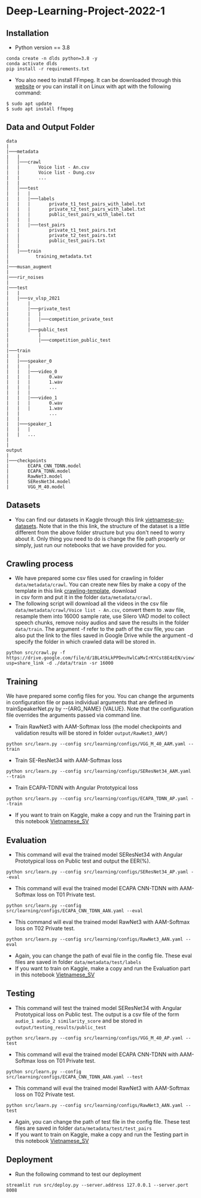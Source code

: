 # **Deep-Learning-Project-2022-1**

## **Installation**
- Python version == 3.8
```
conda create -n dlds python=3.8 -y
conda activate dlds
pip install -r requirements.txt
```
- You also need to install FFmpeg. It can be downloaded through this [website](https://ffmpeg.org/download.html) or you can install it on Linux with apt with the following command: 
```
$ sudo apt update
$ sudo apt install ffmpeg
```

## **Data and Output Folder**

```
data
|
|───metadata
|   |
│   │───crawl
|   |       Voice list - An.csv
|   |       Voice list - Dung.csv
|   |       ...
|   |    
│   │───test
|   |   |
|   |   |───labels
|   |   |       private_t1_test_pairs_with_label.txt
|   |   |       private_t2_test_pairs_with_label.txt
|   |   |       public_test_pairs_with_label.txt
|   |   |
|   |   |───test_pairs
|   |           private_t1_test_pairs.txt 
|   |           private_t2_test_pairs.txt
│   │           public_test_pairs.txt
|   |   
│   |───train
|          training_metadata.txt
|
|───musan_augment
|
|───rir_noises
|
|───test
|   |
|   |───sv_vlsp_2021
|       |
|       |───private_test
|       |   |
|       |   |───competition_private_test
|       |
|       |───public_test
|           |
|           |───competition_public_test
|   
|───train
|   |
|   |───speaker_0
|   |   |
|   |   |───video_0
|   |   |       0.wav
|   |   |       1.wav
|   |   |       ...
|   |   |
|   |   |───video_1
|   |   |       0.wav
|   |   |       1.wav
|   |           ...
|   |
|   |───speaker_1
|   |   |
|   |   ...
|
|
output
|
|───checkpoints
|       ECAPA_CNN_TDNN.model
|       ECAPA_TDNN.model
|       RawNet3.model
|       SEResNet34.model
|       VGG_M_40.model

```

## Datasets
- You can find our datasets in Kaggle through this link [vietnamese-sv-datasets](https://www.kaggle.com/datasets/dungnasa10/vietnamese-speaker-verification). Note that in the this link, the structure of the dataset is a little different from the above folder structure but you don't need to worry about it. Only thing you need to do is change the file path properly or simply, just run our notebooks that we have provided for you.

## Crawling process
- We have prepared some csv files used for crawling in folder ```data/metadata/crawl```. You can create new files by make a copy of the template in this link [crawling-template](https://docs.google.com/spreadsheets/d/1z6By1Umim0xpomV0HyC4wG16B0KSKC2eGPobDzPrCbg/edit?usp=sharing), download  
in csv form and put it in the folder ```data/metadata/crawl```. 
- The following script will download all the videos in the csv file ```data/metadata/crawl/Voice list - An.csv```, convert them to .wav file, resample them into 16000 sample rate, use Silero VAD model to collect speech chunks, remove noisy audios and save the results in the folder ```data/train```. The argument -f refer to the path of the csv file, you can also put the link to the files saved in Google Drive while the argument -d specify the folder in which crawled data will be stored in.
```
python src/crawl.py -f https://drive.google.com/file/d/1BL4tkLkPPDeuYwlCaMvIrKYCst8E4zEN/view?usp=share_link -d ./data/train -sr 16000
```

## Training
We have prepared some config files for you. You can change the arguments in configuration file or pass individual arguments that are defined in trainSpeakerNet.py by --{ARG_NAME} {VALUE}. Note that the configuration file overrides the arguments passed via command line.

- Train RawNet3 with AAM-Softmax loss (the model checkpoints and validation results will be stored in folder ```output/RawNet3_AAM/```)
```
python src/learn.py --config src/learning/configs/VGG_M_40_AAM.yaml --train
```
- Train SE-ResNet34 with AAM-Softmax loss
```
python src/learn.py --config src/learning/configs/SEResNet34_AAM.yaml --train
```
- Train ECAPA-TDNN with Angular Prototypical loss
```
python src/learn.py --config src/learning/configs/ECAPA_TDNN_AP.yaml --train
```
- If you want to train on Kaggle, make a copy and run the Training part in this notebook [Vietnamese_SV](https://www.kaggle.com/code/dungnasa10/train-sv?scriptVersionId=115057715)

## Evaluation
- This command will eval the trained model SEResNet34 with Angular Prototypical loss on Public test and output the EER(%).
```
python src/learn.py --config src/learning/configs/SEResNet34_AP.yaml --eval
```
- This command will eval the trained model ECAPA CNN-TDNN with AAM-Softmax loss on T01 Private test.
```
python src/learn.py --config src/learning/configs/ECAPA_CNN_TDNN_AAN.yaml --eval
```
- This command will eval the trained model RawNet3 with AAM-Softmax loss on T02 Private test.
```
python src/learn.py --config src/learning/configs/RawNet3_AAN.yaml --eval
```
- Again, you can change the path of eval file in the config file. These eval files are saved in folder ```data/metadata/test/labels```
- If you want to train on Kaggle, make a copy and run the Evaluation part in this notebook [Vietnamese_SV](https://www.kaggle.com/code/dungnasa10/train-sv?scriptVersionId=115057715)

## Testing
- This command will test the trained model SEResNet34 with Angular Prototypical loss on Public test. The output is a csv file of the form ```audio_1 audio_2 similarity_score``` and be stored in ```output/testing_results/public_test```
```
python src/learn.py --config src/learning/configs/VGG_M_40_AP.yaml --test
```
- This command will eval the trained model ECAPA CNN-TDNN with AAM-Softmax loss on T01 Private test.
```
python src/learn.py --config src/learning/configs/ECAPA_CNN_TDNN_AAN.yaml --test
```
- This command will eval the trained model RawNet3 with AAM-Softmax loss on T02 Private test.
```
python src/learn.py --config src/learning/configs/RawNet3_AAN.yaml --test
```
- Again, you can change the path of test file in the config file. These test files are saved in folder ```data/metadata/test/test_pairs```
- If you want to train on Kaggle, make a copy and run the Testing part in this notebook [Vietnamese_SV](https://www.kaggle.com/code/dungnasa10/train-sv?scriptVersionId=115057715)

## Deployment

- Run the following command to test our deployment
```
streamlit run src/deploy.py --server.address 127.0.0.1 --server.port 8008
```
